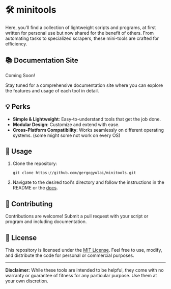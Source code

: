 # 🛠️ minitools

Here, you'll find a collection of lightweight scripts and programs, at first written for personal use but now shared for the benefit of others. From automating tasks to specialized scrapers, these mini-tools are crafted for efficiency.

## 📚 Documentation Site

Coming Soon!

Stay tuned for a comprehensive documentation site where you can explore the features and usage of each tool in detail.

## 💡 Perks

- **Simple & Lightweight**: Easy-to-understand tools that get the job done.
- **Modular Design**: Customize and extend with ease.
- **Cross-Platform Compatibility**: Works seamlessly on different operating systems. (some might some not work on every OS)

## 🚀 Usage

1. Clone the repository:
   ```
   git clone https://github.com/gergogyulai/minitools.git
   ```

2. Navigate to the desired tool's directory and follow the instructions in the README or the [docs](https://minitools.gergo.cc).

## 🤝 Contributing

Contributions are welcome! Submit a pull request with your script or program and including documentation.

## 📝 License

This repository is licensed under the [MIT License](LICENSE). Feel free to use, modify, and distribute the code for personal or commercial purposes.

---

**Disclaimer:** While these tools are intended to be helpful, they come with no warranty or guarantee of fitness for any particular purpose. Use them at your own discretion.
